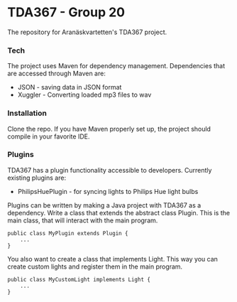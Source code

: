 # TDA367 - Group 20

The repository for Aranäskvartetten's TDA367 project.

### Tech

The project uses Maven for dependency management. Dependencies that are accessed through Maven are:

* JSON - saving data in JSON format
* Xuggler - Converting loaded mp3 files to wav

### Installation

Clone the repo. If you have Maven properly set up, the project should compile in your favorite IDE.

### Plugins

TDA367 has a plugin functionality accessible to developers. Currently existing plugins are:

* PhilipsHuePlugin - for syncing lights to Philips Hue light bulbs

Plugins can be written by making a Java project with TDA367 as a dependency. Write a class that extends the abstract class Plugin. This is the main class, that will interact with the main program. 

```
public class MyPlugin extends Plugin {
    ...
}
```

You also want to create a class that implements Light. This way you can create custom lights and register them in the main program.

```
public class MyCustomLight implements Light {
    ...
}
```
